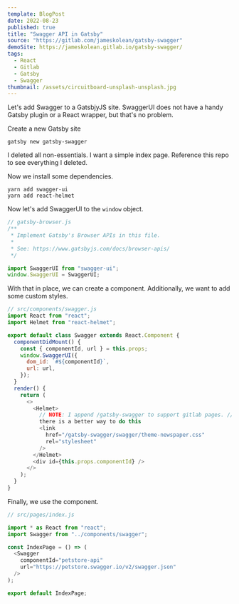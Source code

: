 ```yaml
---
template: BlogPost
date: 2022-08-23
published: true
title: "Swagger API in Gatsby"
source: "https://gitlab.com/jameskolean/gatsby-swagger"
demoSite: https://jameskolean.gitlab.io/gatsby-swagger/
tags:
  - React
  - Gitlab
  - Gatsby
  - Swagger
thumbnail: /assets/circuitboard-unsplash-unsplash.jpg
---
```


Let's add Swagger to a GatsbjyJS site. SwaggerUI does not have a handy Gatsby plugin or a React wrapper, but that's no problem.

Create a new Gatsby site

```shell
gatsby new gatsby-swagger
```

I deleted all non-essentials. I want a simple index page. Reference this repo to see everything I deleted.

Now we install some dependencies.

```
yarn add swagger-ui
yarn add react-helmet
```

Now let's add SwaggerUI to the `window` object.

```javascript
// gatsby-browser.js
/**
 * Implement Gatsby's Browser APIs in this file.
 *
 * See: https://www.gatsbyjs.com/docs/browser-apis/
 */

import SwaggerUI from "swagger-ui";
window.SwaggerUI = SwaggerUI;
```

With that in place, we can create a component. Additionally, we want to add some custom styles.

```javascript
// src/components/swagger.js
import React from "react";
import Helmet from "react-helmet";

export default class Swagger extends React.Component {
  componentDidMount() {
    const { componentId, url } = this.props;
    window.SwaggerUI({
      dom_id: `#${componentId}`,
      url: url,
    });
  }
  render() {
    return (
      <>
        <Helmet>
          // NOTE: I append /gatsby-swagger to support gitlab pages. // I'm sure
          there is a better way to do this
          <link
            href="/gatsby-swagger/swagger/theme-newspaper.css"
            rel="stylesheet"
          />
        </Helmet>
        <div id={this.props.componentId} />
      </>
    );
  }
}
```

Finally, we use the component.

```javascript
// src/pages/index.js

import * as React from "react";
import Swagger from "../components/swagger";

const IndexPage = () => (
  <Swagger
    componentId="petstore-api"
    url="https://petstore.swagger.io/v2/swagger.json"
  />
);

export default IndexPage;
```
